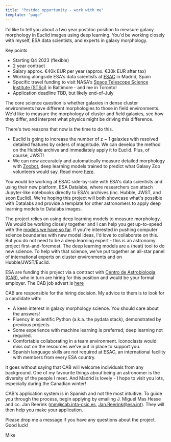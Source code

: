 ```yaml
---
title: "Postdoc opportunity - work with me"
template: "page"
---
```


I'd like to tell you about a two year postdoc position to measure galaxy morphology in Euclid images using deep learning. You'd be working closely with myself, ESA data scientists, and experts in galaxy morphology.

Key points

- Starting Q4 2023 (flexible)
- 2 year contract
- Salary approx. €40k EUR per year (approx. €30k EUR after tax)
- Working alongside ESA's data scientists at [ESAC](https://en.wikipedia.org/wiki/European_Space_Astronomy_Centre) in Madrid, Spain
- Specific travel funding to visit NASA's [Space Telescope Science Institute (STSci)](https://www.stsci.edu/) in Baltimore - and me in Toronto!
- Application deadline TBD, but likely end-of-July

The core science question is whether galaxies in dense cluster environments have different morphologies to those in field environments. We'd like to measure the morphology of cluster and field galaxies, see how they differ, and interpret what physics might be driving this difference.

There's two reasons that now is the time to do this.

- Euclid is going to increase the number of z ~ 1 galaxies with resolved detailed features by orders of magnitude. We can develop the method on the Hubble archive and immediately apply it to Euclid. Plus, of course, JWST!
- We can now accurately and automatically measure detailed morphology with [Zoobot](https://github.com/mwalmsley/zoobot), deep learning models trained to predict what Galaxy Zoo volunteers would say. Read more [here](https://joss.theoj.org/papers/10.21105/joss.05312).

You would be working at ESAC side-by-side with ESA's data scientists and using their new platform, ESA Datalabs, where researchers can attach Jupyter-like notebooks directly to ESA's archives (inc. Hubble, JWST, and soon Euclid).
We're hoping this project will both showcase what's possible with Datalabs and provide a template for other astronomers to apply deep learning models to Datalabs images.

The project relies on using deep learning models to measure morphology.
We would be working closely together and I can help you get up-to-speed with the [models we have so far]((https://github.com/mwalmsley/zoobot)).
If you're interested in pushing computer science boundaries with new model ideas, I'd love to collaborate on this.
But you do not need to be a deep learning expert - this is an astronomy project first-and-foremost.
The deep learning models are a (neat) tool to do new science.
To help with that science, we've put together an all-star panel of international experts on cluster environments and on Hubble/JWST/Euclid.

ESA are funding this project via a contract with [Centro de Astrobiologia (CAB)](https://cab.inta-csic.es/en/), who in turn are hiring for this position and would be your formal employer. The CAB job advert is [here](https://cab.inta-csic.es/en/convocatoria/postdoctoral-position-in-machine-learning-applied-to-galaxy-morphology/)

CAB are responsible for the hiring decision. My advice to them is to look for a candidate with:

- A keen interest in galaxy morphology science. You should care about the answers!
- Fluency in scientific Python (a.k.a. the pydata stack), demonstrated by previous projects
- Some experience with machine learning is preferred; deep learning not required.
- Comfortable collaborating in a team environment. Iconoclasts would miss out on the resources we've put in place to support you.
- Spanish language skills are not required at ESAC, an international facility with members from every ESA country.

It goes without saying that CAB will welcome individuals from any background. One of my favourite things about being an astronomer is the diversity of the people I meet. And Madrid is lovely - I hope to visit you lots, especially during the Canadian winter!

CAB's application system is in Spanish and not the most intuitive. To guide you through the process, begin applying by emailing J. Miguel Mas Hesse and cc. Jan Reerink (mm@cab.inta-csic.es, Jan.Reerink@esa.int). They will then help you make your application.
<!-- TODO materials required -->

Please drop me a message if you have any questions about the project. Good luck!

Mike
